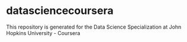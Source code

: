 # datasciencecoursera
This repository is generated for the Data Science Specialization at John Hopkins University - Coursera

